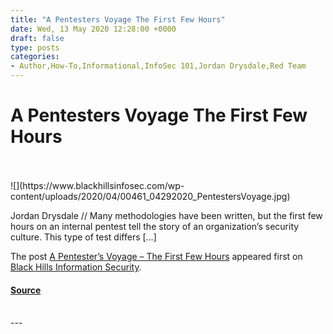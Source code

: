 ```yaml
---
title: "A Pentesters Voyage The First Few Hours"
date: Wed, 13 May 2020 12:28:00 +0000
draft: false
type: posts
categories: 
- Author,How-To,Informational,InfoSec 101,Jordan Drysdale,Red Team
---
```

# A Pentesters Voyage The First Few Hours

<br/>

<br/>
![](https://www.blackhillsinfosec.com/wp-content/uploads/2020/04/00461_04292020_PentestersVoyage.jpg)

Jordan Drysdale // Many methodologies have been written, but the first few hours on an internal pentest tell the story of an organization’s security culture. This type of test differs \[…\]

The post [A Pentester’s Voyage – The First Few Hours](https://www.blackhillsinfosec.com/a-pentesters-voyage-the-first-few-hours/) appeared first on [Black Hills Information Security](https://www.blackhillsinfosec.com).

#### [Source](https://www.blackhillsinfosec.com/a-pentesters-voyage-the-first-few-hours/)

<br/>
---
